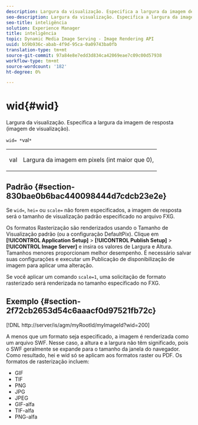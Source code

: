 ```yaml
---
description: Largura da visualização. Especifica a largura da imagem de resposta (imagem de visualização).
seo-description: Largura da visualização. Especifica a largura da imagem de resposta (imagem de visualização).
seo-title: inteligência
solution: Experience Manager
title: inteligência
topic: Dynamic Media Image Serving - Image Rendering API
uuid: b59b936c-abab-4f9d-95ca-0a09743ba0fb
translation-type: tm+mt
source-git-commit: 97a84e8e7edd3d834ca42069eae7c09c00d57938
workflow-type: tm+mt
source-wordcount: '182'
ht-degree: 0%

---
```



# wid{#wid}

Largura da visualização. Especifica a largura da imagem de resposta (imagem de visualização).

`wid= *`val`*`

<table id="simpletable_8229FEFB366F4A799C206FD3E3C601BA"> 
 <tr class="strow"> 
  <td class="stentry"> <p><span class="codeph"> <span class="varname"> val</span></span> </p> </td> 
  <td class="stentry"> <p>Largura da imagem em pixels (int maior que 0), </p></td> 
 </tr> 
</table>

## Padrão {#section-830bae0b6bac440098444d7cdcb23e2e}

Se `wid=`, `hei=` ou `scale=` não forem especificados, a imagem de resposta será o tamanho de visualização padrão especificado no arquivo FXG.

Os formatos Rasterização são renderizados usando o Tamanho de Visualização padrão (ou a configuração DefaultPix). Clique em **[!UICONTROL Application Setup]** > **[!UICONTROL Publish Setup]** > **[!UICONTROL Image Server]** e insira os valores de Largura e Altura. Tamanhos menores proporcionam melhor desempenho. É necessário salvar suas configurações e executar um Publicação de disponibilização de imagem para aplicar uma alteração.

Se você aplicar um comando `scale=1`, uma solicitação de formato rasterizado será renderizada no tamanho especificado no FXG.

## Exemplo {#section-2f72cb2653d54c6aaacf0d97521fb72c}

[!DNL http://server/is/agm/myRootId/myImageId?wid=200]

A menos que um formato seja especificado, a imagem é renderizada como um arquivo SWF. Nesse caso, a altura e a largura não têm significado, pois o SWF geralmente se expande para o tamanho da janela do navegador. Como resultado, hei e wid só se aplicam aos formatos raster ou PDF. Os formatos de rasterização incluem:

* GIF
* TIF
* PNG
* JPG
* JPEG
* GIF-alfa
* TIF-alfa
* PNG-alfa

